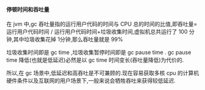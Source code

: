 
#### 停顿时间和吞吐量


在 jvm 中,gc 吞吐量指的运行用户代码的时间与 CPU 总的时间的比值,即吞吐量=运行用户代码时间 / 运行用户代码时间+垃圾收集时间,虚拟机总共运行了 100 分钟,其中垃圾收集花掉 1分钟,那么吞吐量就是 99%

垃圾收集时间即是  gc time ,垃圾收集暂停时间即是 gc pause time .
gc pause time 降低(也就是低延迟)必然是以 gc time 时间变长(吞吐量降低)为代价的.

所以,在 gc 场景中,低延迟和高吞吐是不可兼顾的.现在容易获取多核 cpu 的计算机硬件条件以及互联网的用户场景下,一般来说会牺牲吞吐来获得较低延迟.







